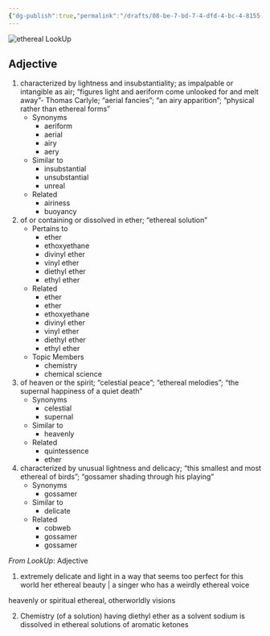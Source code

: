 ```yaml
---
{"dg-publish":true,"permalink":"/drafts/08-be-7-bd-7-4-dfd-4-bc-4-8155-1-e893-d3-d3110/","dgHomeLink":true,"dgPassFrontmatter":false}
---
```



![ethereal LookUp](https://i.snap.as/4ucXE5gA.png)

## Adjective

1. characterized by lightness and insubstantiality; as impalpable or intangible as air; “figures light and aeriform come unlooked for and melt away”- Thomas Carlyle; “aerial fancies”; “an airy apparition”; “physical rather than ethereal forms”
	- Synonyms
		- aeriform
		- aerial
		- airy
		- aery
	- Similar to
		- insubstantial
		- unsubstantial
		- unreal
	- Related
		- airiness
		- buoyancy
2. of or containing or dissolved in ether; “ethereal solution”
	- Pertains to
		- ether
		- ethoxyethane
		- divinyl ether
		- vinyl ether
		- diethyl ether
		- ethyl ether
	- Related
		- ether
		- ether
		- ethoxyethane
		- divinyl ether
		- vinyl ether
		- diethyl ether
		- ethyl ether
	- Topic Members
		- chemistry
		- chemical science
3. of heaven or the spirit; “celestial peace”; “ethereal melodies”; “the supernal happiness of a quiet death”
	- Synonyms
		- celestial
		- supernal
	- Similar to
		- heavenly
	- Related
		- quintessence
		- ether
4. characterized by unusual lightness and delicacy; “this smallest and most ethereal of birds”; “gossamer shading through his playing”
	- Synonyms
		- gossamer
	- Similar to
		- delicate
	- Related
		- cobweb
		- gossamer
		- gossamer

*From LookUp*:
Adjective
1.	extremely delicate and light in a way that seems too perfect for this world
her ethereal beauty | a singer who has a weirdly ethereal voice

heavenly or spiritual
ethereal, otherworldly visions

2.	Chemistry (of a solution) having diethyl ether as a solvent
sodium is dissolved in ethereal solutions of aromatic ketones